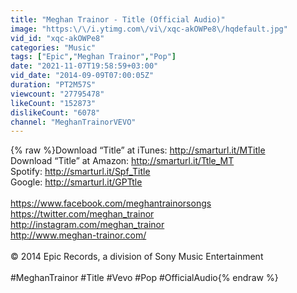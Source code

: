 ```yaml
---
title: "Meghan Trainor - Title (Official Audio)"
image: "https:\/\/i.ytimg.com\/vi\/xqc-akOWPe8\/hqdefault.jpg"
vid_id: "xqc-akOWPe8"
categories: "Music"
tags: ["Epic","Meghan Trainor","Pop"]
date: "2021-11-07T19:58:59+03:00"
vid_date: "2014-09-09T07:00:05Z"
duration: "PT2M57S"
viewcount: "27795478"
likeCount: "152873"
dislikeCount: "6078"
channel: "MeghanTrainorVEVO"
---
```

{% raw %}Download “Title” at iTunes:  <a rel="nofollow" target="blank" href="http://smarturl.it/MTitle">http://smarturl.it/MTitle</a><br />Download “Title” at Amazon:  <a rel="nofollow" target="blank" href="http://smarturl.it/Ttle_MT">http://smarturl.it/Ttle_MT</a><br />Spotify:  <a rel="nofollow" target="blank" href="http://smarturl.it/Spf_Title">http://smarturl.it/Spf_Title</a><br />Google: <a rel="nofollow" target="blank" href="http://smarturl.it/GPTtle">http://smarturl.it/GPTtle</a><br /><br /><a rel="nofollow" target="blank" href="https://www.facebook.com/meghantrainorsongs">https://www.facebook.com/meghantrainorsongs</a><br /><a rel="nofollow" target="blank" href="https://twitter.com/meghan_trainor">https://twitter.com/meghan_trainor</a><br /><a rel="nofollow" target="blank" href="http://instagram.com/meghan_trainor">http://instagram.com/meghan_trainor</a><br /><a rel="nofollow" target="blank" href="http://www.meghan-trainor.com/">http://www.meghan-trainor.com/</a><br /><br />© 2014 Epic Records, a division of Sony Music Entertainment<br /><br />#MeghanTrainor #Title #Vevo #Pop #OfficialAudio{% endraw %}
